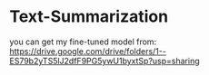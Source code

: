 # Text-Summarization

you can get my fine-tuned model from: https://drive.google.com/drive/folders/1--ES79b2yTS5lJ2dfF9PG5ywU1byxtSp?usp=sharing
